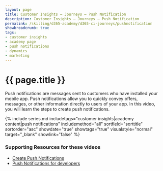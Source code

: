 ```yaml
---
layout: page
title: Customer Insights — Journeys — Push Notification
description: Customer Insights — Journeys — Push Notification
permalink: /skilling/d365-academy/d365-ci-journeys/pushnotification
showbreadcrumb: true
tags: 
- customer insights
- academy page
- push notifications
- dynamics
- marketing
---
```


# {{ page.title }}

Push notifications are messages sent to customers who have installed your mobile app. Push notifications allow you to quickly convey offers, messages, or other information directly to users of your app. In this video, you will learn the steps to create push notifications. 

{% include series.md 
    includetags="customer insights|academy content|push notifications" 
    includemethod="all" sortfield="sorttitle" sortorder="asc" 
    showdate="true" showtags="true" 
    visualstyle="normal" target="_blank" showlink="false"
%}

### Supporting Resources for these videos

* <a href="https://learn.microsoft.com/en-us/dynamics365/marketing/real-time-marketing-push-notifications" target="_blank">Create Push Notifications
* <a href="https://learn.microsoft.com/en-us/dynamics365/marketing/real-time-marketing-developer-push" target="_blank">Push Notifications for developers
